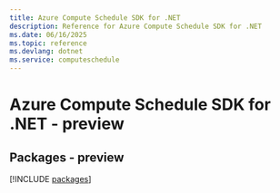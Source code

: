 ```yaml
---
title: Azure Compute Schedule SDK for .NET
description: Reference for Azure Compute Schedule SDK for .NET
ms.date: 06/16/2025
ms.topic: reference
ms.devlang: dotnet
ms.service: computeschedule
---
```

# Azure Compute Schedule SDK for .NET - preview
## Packages - preview
[!INCLUDE [packages](compute-schedule-index.md)]